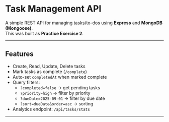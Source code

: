 # Task Management API

A simple REST API for managing tasks/to-dos using **Express** and **MongoDB (Mongoose)**.  
This was built as **Practice Exercise 2**.

---

## Features
- Create, Read, Update, Delete tasks
- Mark tasks as complete (`/complete`)
- Auto-set `completedAt` when marked complete
- Query filters:
  - `?completed=false` → get pending tasks
  - `?priority=high` → filter by priority
  - `?dueDate=2025-09-01` → filter by due date
  - `?sort=dueDate&order=asc` → sorting
- Analytics endpoint: `/api/tasks/stats`

---
